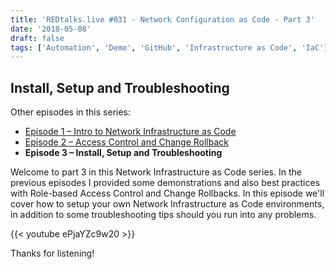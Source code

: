 ```yaml
---
title: 'REDtalks.live #031 - Network Configuration as Code - Part 3'
date: '2018-05-08'
draft: false
tags: ['Automation', 'Demo', 'GitHub', 'Infrastructure as Code', 'IaC']
---
```


Install, Setup and Troubleshooting
----------------------------------

Other episodes in this series:

*   [Episode 1 – Intro to Network Infrastructure as Code](http://redtalks.live/2018/05/02/redtalks-live-29-network-infrastructure-as-code-part-1/)
*   [Episode 2 – Access Control and Change Rollback](https://redtalks.live/2018/05/04/redtalks-live-30-network-infrastructure-as-code-part-2/)
*   **Episode 3 – Install, Setup and Troubleshooting**

Welcome to part 3 in this Network Infrastructure as Code series. In the previous episodes I provided some demonstrations and also best practices with Role-based Access Control and Change Rollbacks. In this episode we'll cover how to setup your own Network Infrastructure as Code environments, in addition to some troubleshooting tips should you run into any problems.

{{< youtube ePjaYZc9w20 >}}

Thanks for listening!